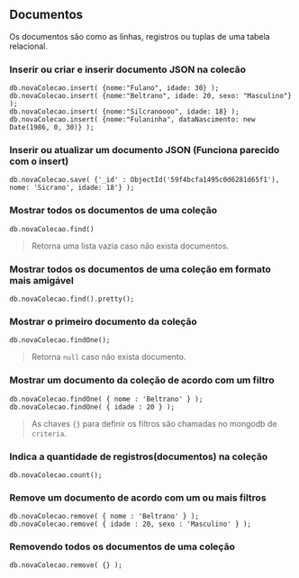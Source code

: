 ## Documentos
  
Os documentos são como as linhas, registros ou tuplas de uma tabela relacional.  
  

### Inserir ou criar e inserir documento JSON na colecão
  
`db.novaColecao.insert( {nome:"Fulano", idade: 30} );`  
`db.novaColecao.insert( {nome:"Beltrano", idade: 20, sexo: "Masculino"} );`  
`db.novaColecao.insert( {nome:"Silcranoooo", idade: 18} );`  
`db.novaColecao.insert( {nome:"Fulaninha", dataNascimento: new Date(1986, 0, 30)} );` 
  
### Inserir ou atualizar um documento JSON (Funciona parecido com o insert) 
  
`db.novaColecao.save( {'_id' : ObjectId('59f4bcfa1495c0d6281d65f1'), nome: 'Sicrano', idade: 18'} );`
  
### Mostrar todos os documentos de uma coleção
  
`db.novaColecao.find()`  
  
> Retorna uma lista vazia caso não exista documentos.  
  
### Mostrar todos os documentos de uma coleção em formato mais amigável
  
`db.novaColecao.find().pretty();`  
   
### Mostrar o primeiro documento da coleção
  
`db.novaColecao.findOne();`  
  
> Retorna `null` caso não exista documento.  
  
### Mostrar um documento da coleção de acordo com um filtro
  
`db.novaColecao.findOne( { nome : 'Beltrano' } );`  
`db.novaColecao.findOne( { idade : 20 } );`  
  
> As chaves `{}` para definir os filtros são chamadas no mongodb de `criteria`.  
  
### Indica a quantidade de registros(documentos) na coleção
  
`db.novaColecao.count();`  
  
### Remove um documento de acordo com um ou mais filtros
  
`db.novaColecao.remove( { nome : 'Beltrano' } );`  
`db.novaColecao.remove( { idade : 20, sexo : 'Masculino' } );`  
  
### Removendo todos os documentos de uma coleção
  
`db.novaColecao.remove( {} );`  

